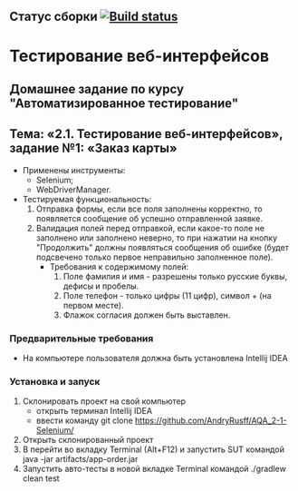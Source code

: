 ## Статус сборки [![Build status](https://ci.appveyor.com/api/projects/status/2ym70o5uh165sfd0?svg=true)](https://ci.appveyor.com/project/AndryRusff/aqa-2-1-selenium-e43t4)
# Тестирование веб-интерфейсов
## Домашнее задание по курсу "Автоматизированное тестирование"
## Тема: «2.1. Тестирование веб-интерфейсов», задание №1: «Заказ карты»
- Применены инструменты:
	- Selenium;
	- WebDriverManager.
- Тестируемая функциональность:
	1. Отправка формы, если все поля заполнены корректно, то появляется сообщение об успешно отправленной заявке.
	1. Валидация полей перед отправкой, если какое-то поле не заполнено или заполнено неверно, то при нажатии на кнопку "Продолжить" должны появляться сообщения об ошибке (будет подсвечено только первое неправильно заполненное поле).
		- Требования к содержимому полей:
			1. Поле фамилия и имя - разрешены только русские буквы, дефисы и пробелы.
			1. Поле телефон - только цифры (11 цифр), символ + (на первом месте).
			1. Флажок согласия должен быть выставлен.
### Предварительные требования
- На компьютере пользователя должна быть установлена Intellij IDEA
### Установка и запуск
1. Склонировать проект на свой компьютер
	- открыть терминал Intellij IDEA
	- ввести команду git clone https://github.com/AndryRusff/AQA_2-1-Selenium/
1. Открыть склонированный проект 
1. В  перейти во вкладку Terminal (Alt+F12) и запустить SUT командой java -jar artifacts/app-order.jar
1. Запустить авто-тесты в новой вкладке Terminal командой ./gradlew clean test
